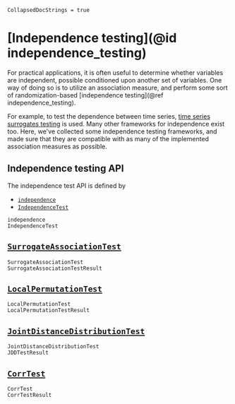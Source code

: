 ```@meta
CollapsedDocStrings = true
```

# [Independence testing](@id independence_testing)

For practical applications, it is often useful to determine whether variables are independent, possible conditioned upon 
another set of variables. One way of doing so is to utilize an 
association measure, and perform some sort of randomization-based
[independence testing](@ref independence_testing).

For example, to test the dependence between time series, [time series surrogates testing](https://github.com/JuliaDynamics/TimeseriesSurrogates.jl) is used. Many other frameworks for independence exist too. Here, we've collected some independence testing frameworks, and made sure that they are compatible with as many of the implemented association measures as possible.

## Independence testing API

The independence test API is defined by

- [`independence`](@ref)
- [`IndependenceTest`](@ref)

```@docs
independence
IndependenceTest
```

## [`SurrogateAssociationTest`](@ref)

```@docs
SurrogateAssociationTest
SurrogateAssociationTestResult
```

## [`LocalPermutationTest`](@ref)

```@docs
LocalPermutationTest
LocalPermutationTestResult
```

## [`JointDistanceDistributionTest`](@ref)

```@docs
JointDistanceDistributionTest
JDDTestResult
```

## [`CorrTest`](@ref)

```@docs
CorrTest
CorrTestResult
```
